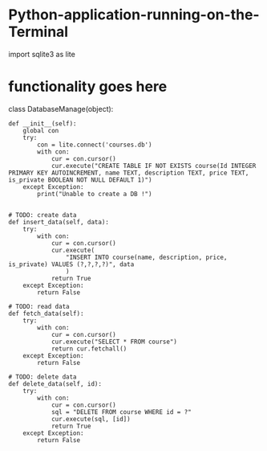 # Python-application-running-on-the-Terminal

import sqlite3 as lite

# functionality goes here

class DatabaseManage(object):

    def __init__(self):
        global con
        try:
            con = lite.connect('courses.db')
            with con:
                cur = con.cursor()
                cur.execute("CREATE TABLE IF NOT EXISTS course(Id INTEGER PRIMARY KEY AUTOINCREMENT, name TEXT, description TEXT, price TEXT, is_private BOOLEAN NOT NULL DEFAULT 1)")
        except Exception:
            print("Unable to create a DB !")


    # TODO: create data
    def insert_data(self, data):
        try:
            with con:
                cur = con.cursor()
                cur.execute(
                    "INSERT INTO course(name, description, price, is_private) VALUES (?,?,?,?)", data
                    )
                return True
        except Exception:
            return False

    # TODO: read data
    def fetch_data(self):
        try:
            with con:
                cur = con.cursor()
                cur.execute("SELECT * FROM course")
                return cur.fetchall()
        except Exception:
            return False

    # TODO: delete data
    def delete_data(self, id):
        try:
            with con:
                cur = con.cursor()
                sql = "DELETE FROM course WHERE id = ?"
                cur.execute(sql, [id])
                return True
        except Exception:
            return False
